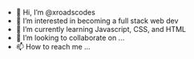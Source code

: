 - 👋 Hi, I’m @xroadscodes
- 👀 I’m interested in becoming a full stack web dev
- 🌱 I’m currently learning Javascript, CSS, and HTML
- 💞️ I’m looking to collaborate on ...
- 📫 How to reach me ...

<!---
xroadscodes/xroadscodes is a ✨ special ✨ repository because its `README.md` (this file) appears on your GitHub profile.
You can click the Preview link to take a look at your changes.
--->
